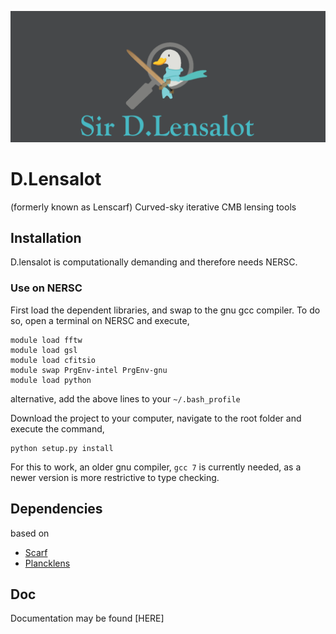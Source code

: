 ![D.lensalot logo](res/dlensalot2.PNG)
# D.Lensalot 


(formerly known as Lenscarf)
Curved-sky iterative CMB lensing tools

## Installation
D.lensalot is computationally demanding and therefore needs NERSC.

### Use on NERSC

First load the dependent libraries, and swap to the gnu gcc compiler.
To do so, open a terminal on NERSC and execute,
```
module load fftw
module load gsl
module load cfitsio
module swap PrgEnv-intel PrgEnv-gnu
module load python
```

alternative, add the above lines to your `~/.bash_profile`


Download the project to your computer, navigate to the root folder and execute the command,

``` 
python setup.py install
```

For this to work, an older gnu compiler, `gcc 7` is currently needed, as a newer version is more restrictive to type checking.


## Dependencies

 based on
  * [Scarf](https://github.com/samuelsimko/scarf)
  * [Plancklens](https://github.com/carronj/plancklens)


## Doc

Documentation may be found [HERE]

